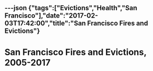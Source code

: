 ---json
{"tags":["Evictions","Health","San Francisco"],"date":"2017-02-03T17:42:00","title":"San Francisco Fires and Evictions"}
---

San Francisco Fires and Evictions, 2005-2017
============================================